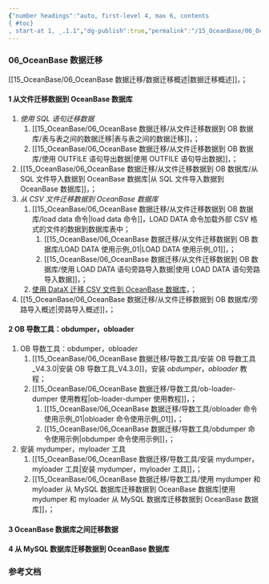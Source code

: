 ```yaml
---
{"number headings":"auto, first-level 4, max 6, contents
{ #toc}
, start-at 1, _.1.1","dg-publish":true,"permalink":"/15_OceanBase/06_OceanBase 数据迁移/","dgPassFrontmatter":true}
---
```



### 06_OceanBase 数据迁移

[[15_OceanBase/06_OceanBase 数据迁移/数据迁移概述\|数据迁移概述]]，；

#### 1 从文件迁移数据到 OceanBase 数据库
1. *使用 SQL 语句迁移数据*
	1. [[15_OceanBase/06_OceanBase 数据迁移/从文件迁移数据到 OB 数据库/表与表之间的数据迁移\|表与表之间的数据迁移]]，；
	2. [[15_OceanBase/06_OceanBase 数据迁移/从文件迁移数据到 OB 数据库/使用 OUTFILE 语句导出数据\|使用 OUTFILE 语句导出数据]]，；
2. [[15_OceanBase/06_OceanBase 数据迁移/从文件迁移数据到 OB 数据库/从 SQL 文件导入数据到 OceanBase 数据库\|从 SQL 文件导入数据到 OceanBase 数据库]]，；
3. *从 CSV 文件迁移数据到 OceanBase 数据库*
	1. [[15_OceanBase/06_OceanBase 数据迁移/从文件迁移数据到 OB 数据库/load data 命令\|load data 命令]]，LOAD DATA 命令加载外部 CSV 格式的文件的数据到数据库表中；
		1. [[15_OceanBase/06_OceanBase 数据迁移/从文件迁移数据到 OB 数据库/LOAD DATA 使用示例_01\|LOAD DATA 使用示例_01]]，；
		2. [[15_OceanBase/06_OceanBase 数据迁移/从文件迁移数据到 OB 数据库/使用 LOAD DATA 语句旁路导入数据\|使用 LOAD DATA 语句旁路导入数据]]，；
	2. [使用 DataX 迁移 CSV 文件到 OceanBase 数据库](https://www.oceanbase.com/docs/common-oceanbase-database-cn-1000000000218018)，；
4. [[15_OceanBase/06_OceanBase 数据迁移/从文件迁移数据到 OB 数据库/旁路导入概述\|旁路导入概述]]，；


#### 2 OB 导数工具：obdumper，obloader
1. OB 导数工具：obdumper，obloader
	1. [[15_OceanBase/06_OceanBase 数据迁移/导数工具/安装 OB 导数工具_V4.3.0\|安装 OB 导数工具_V4.3.0]]，安装 *obdumper*，*obloader* 教程；
	2. [[15_OceanBase/06_OceanBase 数据迁移/导数工具/ob-loader-dumper 使用教程\|ob-loader-dumper 使用教程]]，；
		1. [[15_OceanBase/06_OceanBase 数据迁移/导数工具/obloader  命令使用示例_01\|obloader  命令使用示例_01]]，；
		2. [[15_OceanBase/06_OceanBase 数据迁移/导数工具/obdumper 命令使用示例\|obdumper 命令使用示例]]，；
2. 安装 mydumper，myloader 工具
	1. [[15_OceanBase/06_OceanBase 数据迁移/导数工具/安装 mydumper，myloader 工具\|安装 mydumper，myloader 工具]]，；
	2. [[15_OceanBase/06_OceanBase 数据迁移/导数工具/使用 mydumper 和 myloader 从 MySQL 数据库迁移数据到 OceanBase 数据库\|使用 mydumper 和 myloader 从 MySQL 数据库迁移数据到 OceanBase 数据库]]，；

#### 3 OceanBase 数据库之间迁移数据


#### 4 从 MySQL 数据库迁移数据到 OceanBase 数据库



### 参考文档



